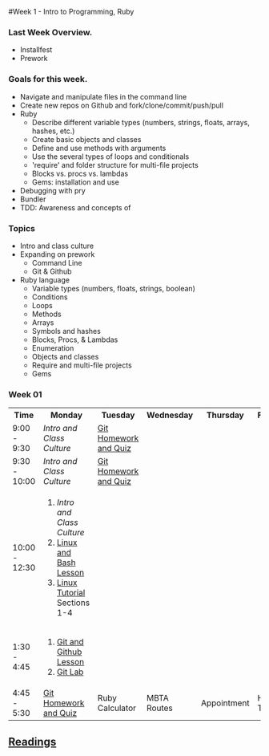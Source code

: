 #Week 1 - Intro to Programming, Ruby

### Last Week Overview.
- Installfest
- Prework

### Goals for this week.
- Navigate and manipulate files in the command line
- Create new repos on Github and fork/clone/commit/push/pull
- Ruby
  - Describe different variable types (numbers, strings, floats, arrays, hashes, etc.)
  - Create basic objects and classes
  - Define and use methods with arguments
  - Use the several types of loops and conditionals
  - 'require' and folder structure for multi-file projects
  - Blocks vs. procs vs. lambdas
  - Gems: installation and use
- Debugging with pry
- Bundler
- TDD: Awareness and concepts of


### Topics
- Intro and class culture
- Expanding on prework
  - Command Line
  - Git & Github
- Ruby language
  - Variable types (numbers, floats, strings, boolean)
  - Conditions
  - Loops
  - Methods
  - Arrays
  - Symbols and hashes
  - Blocks, Procs, & Lambdas
  - Enumeration
  - Objects and classes
  - Require and multi-file projects
  - Gems

### Week 01
<table>
  <tr>
    <th>Time</th><th>Monday</th><th>Tuesday</th><th>Wednesday</th><th>Thursday</th><th>Friday</th>
  </tr>
  <tr><!-- Quiz -->
    <td>9:00 - 9:30</td>
    <td><i>Intro and Class Culture</i></td>
    <td><a href='https://github.com/tdyer/ga-git-hw'>Git Homework and Quiz</a></td>
    <td></td>
    <td></td>
    <td></td>
  </tr>
  <tr><!-- HW Review -->
    <td>9:30 - 10:00</td>
    <td><i>Intro and Class Culture</i></td>
    <td><a href='https://github.com/tdyer/ga-git-hw'>Git Homework and Quiz</a></td>
    <td></td>
    <td></td>
    <td></td>
  </tr>
  <tr> <!-- AM Lesson/Lab -->
    <td>10:00 - 12:30</td>
    <td>
      <ol>
        <li>
          <i>Intro and Class Culture</i>
        </li>
        <li>
          <a href="https://gist.github.com/tdyer/8205372">Linux and Bash Lesson</a>
        </li>
        <li>
          <a href="http://linuxtutorial.todolistme.net/">Linux Tutorial</a> Sections 1-4
        </li>
      </ol>
    </td>
    <td></td>
    <td></td>
    <td></td>
    <td></td>
  </tr>
  <tr> <!-- PM Lesson/Lab -->
    <td>1:30 - 4:45</td>
    <td>
      <ol>
        <li>
          <a href="https://gist.github.com/tdyer/8205385">Git and Github Lesson</a>
        </li>
        <li>
          <a href='https://github.com/tdyer/ga-git-lab'>Git Lab</a>
        </li>
      </ol>
    </td>
    <td></td>
    <td></td>
    <td></td>
    <td></td>
  </tr>
  <tr> <!-- Assigned Homework -->
    <td>4:45 - 5:30</td> 
    <td>
      <a href='https://github.com/tdyer/ga-git-hw'>Git Homework and Quiz</a>
    </td>
    <td>Ruby Calculator</td>
    <td>MBTA Routes</td>
    <td>Appointment</td>
    <td>Happi Trails</td>
  </tr>
</table>

## [Readings](READING.md)


